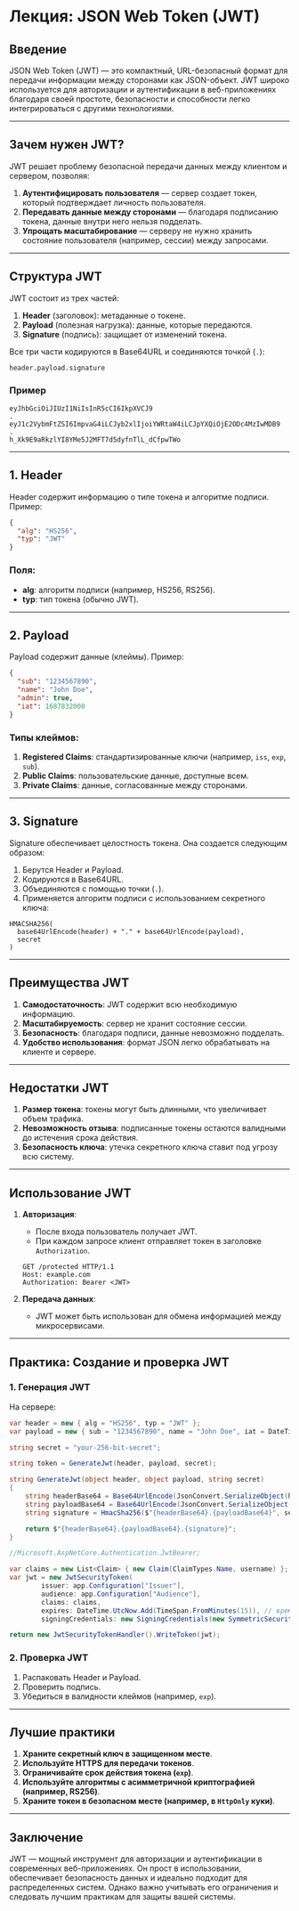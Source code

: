 # Лекция: JSON Web Token (JWT) 

## Введение 

JSON Web Token (JWT) — это компактный, URL-безопасный формат для передачи информации между сторонами как JSON-объект. JWT широко используется для авторизации и аутентификации в веб-приложениях благодаря своей простоте, безопасности и способности легко интегрироваться с другими технологиями.

---

## Зачем нужен JWT?  

JWT решает проблему безопасной передачи данных между клиентом и сервером, позволяя:  
1. **Аутентифицировать пользователя** — сервер создает токен, который подтверждает личность пользователя.  
2. **Передавать данные между сторонами** — благодаря подписанию токена, данные внутри него нельзя подделать.  
3. **Упрощать масштабирование** — серверу не нужно хранить состояние пользователя (например, сессии) между запросами.

---

## Структура JWT  

JWT состоит из трех частей:  
1. **Header** (заголовок): метаданные о токене.  
2. **Payload** (полезная нагрузка): данные, которые передаются.  
3. **Signature** (подпись): защищает от изменений токена.  

Все три части кодируются в Base64URL и соединяются точкой (`.`):  

```plaintext
header.payload.signature
```

### Пример  
```plaintext
eyJhbGciOiJIUzI1NiIsInR5cCI6IkpXVCJ9
.
eyJ1c2VybmFtZSI6ImpvaG4iLCJyb2xlIjoiYWRtaW4iLCJpYXQiOjE2ODc4MzIwMDB9
.
h_Xk9E9aRkzlYI8YMe5J2MFT7d5dyfnTlL_dCfpwTWo
```

---

## 1. **Header**  

Header содержит информацию о типе токена и алгоритме подписи. Пример:  

```json
{
  "alg": "HS256",
  "typ": "JWT"
}
```

### Поля:  
- **alg**: алгоритм подписи (например, HS256, RS256).  
- **typ**: тип токена (обычно JWT).  

---

## 2. **Payload**  

Payload содержит данные (клеймы). Пример:  

```json
{
  "sub": "1234567890",
  "name": "John Doe",
  "admin": true,
  "iat": 1687832000
}
```

### Типы клеймов:  
1. **Registered Claims**: стандартизированные ключи (например, `iss`, `exp`, `sub`).  
2. **Public Claims**: пользовательские данные, доступные всем.  
3. **Private Claims**: данные, согласованные между сторонами.  

---

## 3. **Signature**  

Signature обеспечивает целостность токена. Она создается следующим образом:  

1. Берутся Header и Payload.  
2. Кодируются в Base64URL.  
3. Объединяются с помощью точки (`.`).  
4. Применяется алгоритм подписи с использованием секретного ключа:  

```plaintext
HMACSHA256(
  base64UrlEncode(header) + "." + base64UrlEncode(payload),
  secret
)
```

---

## Преимущества JWT  

1. **Самодостаточность**: JWT содержит всю необходимую информацию.  
2. **Масштабируемость**: сервер не хранит состояние сессии.  
3. **Безопасность**: благодаря подписи, данные невозможно подделать.  
4. **Удобство использования**: формат JSON легко обрабатывать на клиенте и сервере.  

---

## Недостатки JWT  

1. **Размер токена**: токены могут быть длинными, что увеличивает объем трафика.  
2. **Невозможность отзыва**: подписанные токены остаются валидными до истечения срока действия.  
3. **Безопасность ключа**: утечка секретного ключа ставит под угрозу всю систему.  

---

## Использование JWT  

1. **Авторизация**:  
   - После входа пользователь получает JWT.  
   - При каждом запросе клиент отправляет токен в заголовке `Authorization`.  

   ```http
   GET /protected HTTP/1.1
   Host: example.com
   Authorization: Bearer <JWT>
   ```

2. **Передача данных**:  
   - JWT может быть использован для обмена информацией между микросервисами.  

---

## Практика: Создание и проверка JWT  

### 1. Генерация JWT  

На сервере:  

```csharp
var header = new { alg = "HS256", typ = "JWT" };
var payload = new { sub = "1234567890", name = "John Doe", iat = DateTimeOffset.UtcNow.ToUnixTimeSeconds() };

string secret = "your-256-bit-secret";

string token = GenerateJwt(header, payload, secret);

string GenerateJwt(object header, object payload, string secret)
{
    string headerBase64 = Base64UrlEncode(JsonConvert.SerializeObject(header));
    string payloadBase64 = Base64UrlEncode(JsonConvert.SerializeObject(payload));
    string signature = HmacSha256($"{headerBase64}.{payloadBase64}", secret);

    return $"{headerBase64}.{payloadBase64}.{signature}";
}
```

```csharp
//Microsoft.AspNetCore.Authentication.JwtBearer;

var claims = new List<Claim> { new Claim(ClaimTypes.Name, username) };
var jwt = new JwtSecurityToken(
        issuer: app.Configuration["Issuer"],
        audience: app.Configuration["Audience"],
        claims: claims,
        expires: DateTime.UtcNow.Add(TimeSpan.FromMinutes(15)), // время действия 15 минут
        signingCredentials: new SigningCredentials(new SymmetricSecurityKey(Encoding.UTF8.GetBytes(builder.Configuration["SigningKey"])), SecurityAlgorithms.HmacSha256));

return new JwtSecurityTokenHandler().WriteToken(jwt);
```


### 2. Проверка JWT  

1. Распаковать Header и Payload.  
2. Проверить подпись.  
3. Убедиться в валидности клеймов (например, `exp`).  

---

## Лучшие практики  

1. **Храните секретный ключ в защищенном месте**.  
2. **Используйте HTTPS для передачи токенов**.  
3. **Ограничивайте срок действия токена (`exp`)**.  
4. **Используйте алгоритмы с асимметричной криптографией (например, RS256)**.  
5. **Храните токен в безопасном месте (например, в `HttpOnly` куки)**.  

---

## Заключение  

JWT — мощный инструмент для авторизации и аутентификации в современных веб-приложениях. Он прост в использовании, обеспечивает безопасность данных и идеально подходит для распределенных систем. Однако важно учитывать его ограничения и следовать лучшим практикам для защиты вашей системы.  